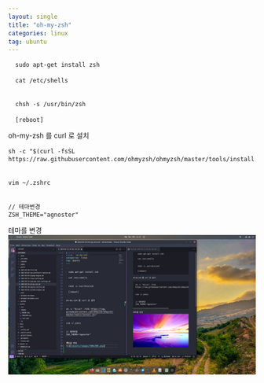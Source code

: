 ```yaml
---
layout: single
title: "oh-my-zsh"
categories: linux
tag: ubuntu
---
```


```
  sudo apt-get install zsh

  cat /etc/shells


  chsh -s /usr/bin/zsh

  [reboot]
```

oh-my-zsh 를 curl 로 설치

```
sh -c "$(curl -fsSL https://raw.githubusercontent.com/ohmyzsh/ohmyzsh/master/tools/install.sh)"


vim ~/.zshrc


// 테마변경
ZSH_THEME="agnoster"
```

테마를 변경
![](/assets/images/theme.png)


